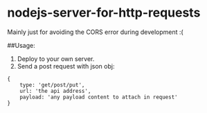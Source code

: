 # nodejs-server-for-http-requests
Mainly just for avoiding the CORS error during development :(

##Usage:
1. Deploy to your own server.
2. Send a post request with json obj:
```
{
	type: 'get/post/put',
	url: 'the api address',
	payload: 'any payload content to attach in request'
}
```